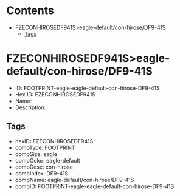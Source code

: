 



Contents
========

* [FZECONHIROSEDF941S>eagle-default/con-hirose/DF9-41S](#fzeconhirosedf941seagle-defaultcon-hirosedf9-41s)
	* [Tags](#tags)

# FZECONHIROSEDF941S>eagle-default/con-hirose/DF9-41S

- ID: FOOTPRINT-eagle-eagle-default-con-hirose-DF9-41S
- Hex ID: FZECONHIROSEDF941S
- Name: 
- Description: 

## Tags

- hexID: FZECONHIROSEDF941S
- oompType: FOOTPRINT
- oompSize: eagle
- oompColor: eagle-default
- oompDesc: con-hirose
- oompIndex: DF9-41S
- oompName: eagle-default/con-hirose/DF9-41S
- oompID: FOOTPRINT-eagle-eagle-default-con-hirose-DF9-41S
